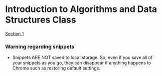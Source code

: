 # Introduction to Algorithms and Data Structures Class

[Section 1](https://www.udemy.com/course/js-algorithms-and-data-structures-masterclass/learn/lecture/9816126#questions/5902678)

### Warning regarding snippets

* Snippets ARE NOT saved to local storage. So, even if you save all of your snippets as you go, they can disappear if anything happens to Chrome such as restoring default settings. 